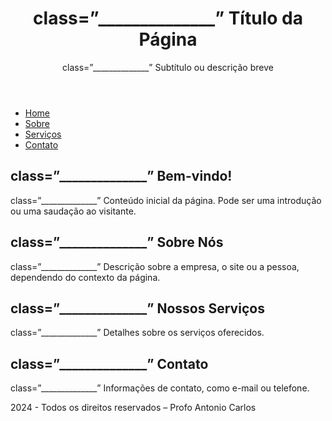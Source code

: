 <!DOCTYPE html>
<html lang="pt-BR">
<head>
<meta charset="UTF-8">
<meta name="viewport" content="width=device-width, initial-scale=1.0">
<title>Estrutura de Página Simples</title>
<link rel=”stylesheet” href”________”>
</head>
<body>

<!-- Cabeçalho da página -->
<header>
<h1> class=”______________” Título da Página</h1>
<p> class=”______________” Subtítulo ou descrição breve</p>
</header>

<!-- Menu de navegação -->
<nav _____=”______________” >
<ul>
<li><a href="#home">Home</a></li>
<li><a href="#sobre">Sobre</a></li>
<li><a href="#servicos">Serviços</a></li>
<li><a href="#contato">Contato</a></li>
</ul>
</nav>

<!-- Conteúdo principal da página -->
<main>
<section class=”______________” id="home">

<h2> class=”______________” Bem-vindo!</h2>
<p> class=”______________” Conteúdo inicial da página. Pode ser uma introdução ou
uma saudação ao visitante.</p>
</section>

<section id="sobre">
<h2> class=”______________” Sobre Nós</h2>
<p> class=”______________” Descrição sobre a empresa, o site ou a pessoa,
dependendo do contexto da página.</p>
</section>

<section class=”______________” id="servicos">
<h2> class=”______________” Nossos Serviços</h2>
<p> class=”______________” Detalhes sobre os serviços oferecidos.</p>
</section>

<section class=”______________” id="contato">
<h2> class=”______________” Contato</h2>
<p> class=”______________” Informações de contato, como e-mail ou telefone.</p>
</section>
</main>

<!-- Rodapé da página -->
<footer class=”______________” >
<p>2024 - Todos os direitos reservados – Profo Antonio Carlos</p>
</footer>

</body>
</html>
